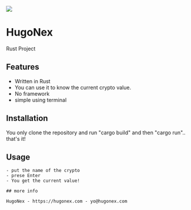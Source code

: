 ![](http://i.imgur.com/y8g506n.png?1)

# HugoNex

Rust Project

## Features

- Written in Rust
- You can use it to know the current crypto value.
- No framework
- simple using terminal

## Installation

You only clone the repository and run "cargo build" and then "cargo run".. that's it!

## Usage
```
- put the name of the crypto
- prese Enter
- You get the current value!

## more info

HugoNex - https://hugonex.com - yo@hugonex.com

